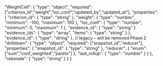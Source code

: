 "WeightCell": {
       "type": "object",
       "required": ["criterion_id","weight","loc_conf","updated_by","updated_at"],
       "properties": {
         "criterion_id": { "type": "string" },
         "weight":       { "type": "number", "minimum": -100, "maximum": 100 },
         "loc_conf":     { "type": "number", "minimum": 0, "maximum": 1 },
          "evidence_id":  { "type": "string" }
          "evidence_ids": { "type": "array", "items": { "type": "string" } },
          "evidence_id":  { "type": "string" },          // legacy – will be removed Phase 2
           "drilldown": {
           "type": "object",
           "required": ["snapshot_id","reducer"],
           "properties": {
           "snapshot_id": { "type": "string" },
           "reducer":     { "enum": ["sum","conf_weighted","pareto"] },
            "last_rollup": { "type": "number" }
        }
        },
        "rationale":    { "type": "string" }
       }
     }